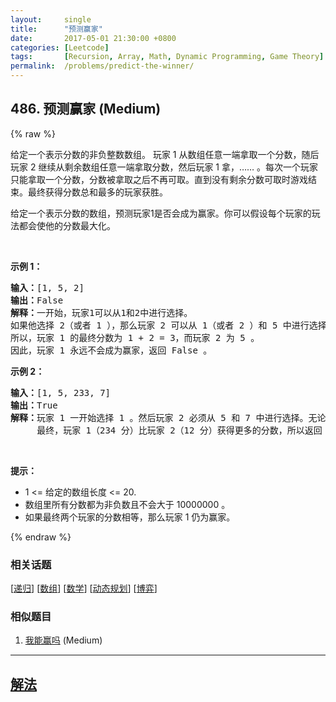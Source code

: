```yaml
---
layout:     single
title:      "预测赢家"
date:       2017-05-01 21:30:00 +0800
categories: [Leetcode]
tags:       [Recursion, Array, Math, Dynamic Programming, Game Theory]
permalink:  /problems/predict-the-winner/
---
```


## 486. 预测赢家 (Medium)

{% raw %}

<p>给定一个表示分数的非负整数数组。 玩家 1 从数组任意一端拿取一个分数，随后玩家 2 继续从剩余数组任意一端拿取分数，然后玩家 1 拿，&hellip;&hellip; 。每次一个玩家只能拿取一个分数，分数被拿取之后不再可取。直到没有剩余分数可取时游戏结束。最终获得分数总和最多的玩家获胜。</p>

<p>给定一个表示分数的数组，预测玩家1是否会成为赢家。你可以假设每个玩家的玩法都会使他的分数最大化。</p>

<p>&nbsp;</p>

<p><strong>示例 1：</strong></p>

<pre><strong>输入：</strong>[1, 5, 2]
<strong>输出：</strong>False
<strong>解释：</strong>一开始，玩家1可以从1和2中进行选择。
如果他选择 2（或者 1 ），那么玩家 2 可以从 1（或者 2 ）和 5 中进行选择。如果玩家 2 选择了 5 ，那么玩家 1 则只剩下 1（或者 2 ）可选。
所以，玩家 1 的最终分数为 1 + 2 = 3，而玩家 2 为 5 。
因此，玩家 1 永远不会成为赢家，返回 False 。
</pre>

<p><strong>示例 2：</strong></p>

<pre><strong>输入：</strong>[1, 5, 233, 7]
<strong>输出：</strong>True
<strong>解释：</strong>玩家 1 一开始选择 1 。然后玩家 2 必须从 5 和 7 中进行选择。无论玩家 2 选择了哪个，玩家 1 都可以选择 233 。
     最终，玩家 1（234 分）比玩家 2（12 分）获得更多的分数，所以返回 True，表示玩家 1 可以成为赢家。
</pre>

<p>&nbsp;</p>

<p><strong>提示：</strong></p>

<ul>
	<li>1 &lt;= 给定的数组长度&nbsp;&lt;= 20.</li>
	<li>数组里所有分数都为非负数且不会大于 10000000 。</li>
	<li>如果最终两个玩家的分数相等，那么玩家 1 仍为赢家。</li>
</ul>

{% endraw %}

### 相关话题
  [[递归](https://github.com/awesee/leetcode/tree/main/tag/recursion/README.md)]
  [[数组](https://github.com/awesee/leetcode/tree/main/tag/array/README.md)]
  [[数学](https://github.com/awesee/leetcode/tree/main/tag/math/README.md)]
  [[动态规划](https://github.com/awesee/leetcode/tree/main/tag/dynamic-programming/README.md)]
  [[博弈](https://github.com/awesee/leetcode/tree/main/tag/game-theory/README.md)]

### 相似题目
  1. [我能赢吗](/problems/can-i-win) (Medium)

---

## [解法](https://github.com/awesee/leetcode/tree/main/problems/predict-the-winner)
